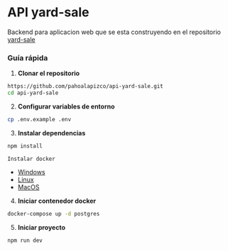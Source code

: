 # API yard-sale
Backend para aplicacion web que se esta construyendo en el repositorio [yard-sale](https://github.com/pahoalapizco/yard-sale)

### Guía rápida

1. **Clonar el repositorio**

```sh
https://github.com/pahoalapizco/api-yard-sale.git
cd api-yard-sale
```

2. **Configurar variables de entorno**
```sh
cp .env.example .env
```

3. **Instalar dependencias**
```sh
npm install
```
`Instalar docker`
- [Windows](https://docs.docker.com/desktop/windows/install/)
- [Linux](https://docs.docker.com/engine/install/)
- [MacOS](https://docs.docker.com/desktop/mac/install/)

4. **Iniciar contenedor docker**
```sh
docker-compose up -d postgres
```

5. **Iniciar proyecto**
```sh
npm run dev
```
